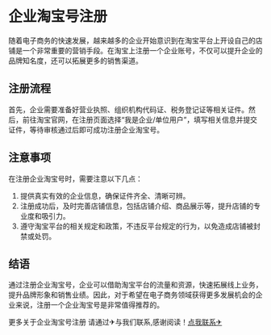 # 企业淘宝号注册

随着电子商务的快速发展，越来越多的企业开始意识到在淘宝平台上开设自己的店铺是一个非常重要的营销手段。在淘宝上注册一个企业账号，不仅可以提升企业的品牌知名度，还可以拓展更多的销售渠道。

## 注册流程

首先，企业需要准备好营业执照、组织机构代码证、税务登记证等相关证件。然后，前往淘宝官网，在注册页面选择“我是企业/单位用户”，填写相关信息并提交证件，等待审核通过后即可成功注册企业淘宝号。

## 注意事项

在注册企业淘宝号时，需要注意以下几点：
1. 提供真实有效的企业信息，确保证件齐全、清晰可辨。
2. 注册成功后，及时完善店铺信息，包括店铺介绍、商品展示等，提升店铺的专业度和吸引力。
3. 遵守淘宝平台的相关规定和政策，不违反平台规定的行为，以免造成店铺被封禁或处罚。

## 结语

通过注册企业淘宝号，企业可以借助淘宝平台的流量和资源，快速拓展线上业务，提升品牌形象和销售业绩。因此，对于希望在电子商务领域获得更多发展机会的企业来说，注册一个企业淘宝号是非常值得推荐的。

更多关于企业淘宝号注册 请通过✈与我们联系,感谢阅读！[点我联系✈](https://img.G208.com)